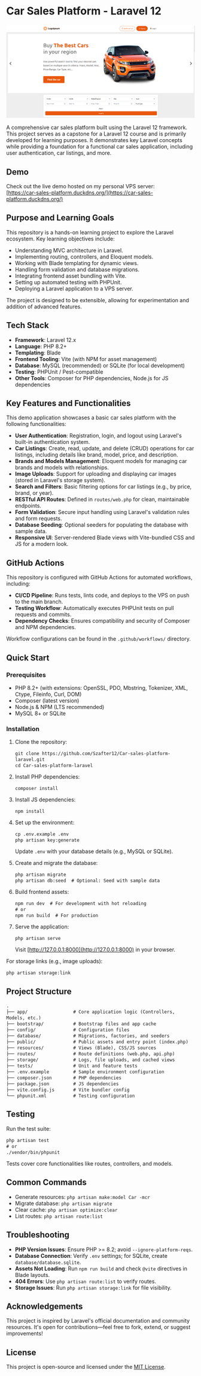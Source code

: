 # Car Sales Platform - Laravel 12

![Car Sales Platform Banner](screenshot1.png)

A comprehensive car sales platform built using the Laravel 12 framework. This project serves as a capstone for a Laravel 12 course and is primarily developed for learning purposes. It demonstrates key Laravel concepts while providing a foundation for a functional car sales application, including user authentication, car listings, and more.

## Demo

Check out the live demo hosted on my personal VPS server:  
[https://car-sales-platform.duckdns.org/](https://car-sales-platform.duckdns.org/)

## Purpose and Learning Goals

This repository is a hands-on learning project to explore the Laravel ecosystem. Key learning objectives include:
- Understanding MVC architecture in Laravel.
- Implementing routing, controllers, and Eloquent models.
- Working with Blade templating for dynamic views.
- Handling form validation and database migrations.
- Integrating frontend asset bundling with Vite.
- Setting up automated testing with PHPUnit.
- Deploying a Laravel application to a VPS server.

The project is designed to be extensible, allowing for experimentation and addition of advanced features.

## Tech Stack

- **Framework**: Laravel 12.x
- **Language**: PHP 8.2+
- **Templating**: Blade
- **Frontend Tooling**: Vite (with NPM for asset management)
- **Database**: MySQL (recommended) or SQLite (for local development)
- **Testing**: PHPUnit / Pest-compatible
- **Other Tools**: Composer for PHP dependencies, Node.js for JS dependencies

## Key Features and Functionalities

This demo application showcases a basic car sales platform with the following functionalities:
- **User Authentication**: Registration, login, and logout using Laravel's built-in authentication system.
- **Car Listings**: Create, read, update, and delete (CRUD) operations for car listings, including details like brand, model, price, and description.
- **Brands and Models Management**: Eloquent models for managing car brands and models with relationships.
- **Image Uploads**: Support for uploading and displaying car images (stored in Laravel's storage system).
- **Search and Filters**: Basic filtering options for car listings (e.g., by price, brand, or year).
- **RESTful API Routes**: Defined in `routes/web.php` for clean, maintainable endpoints.
- **Form Validation**: Secure input handling using Laravel's validation rules and form requests.
- **Database Seeding**: Optional seeders for populating the database with sample data.
- **Responsive UI**: Server-rendered Blade views with Vite-bundled CSS and JS for a modern look.

## GitHub Actions

This repository is configured with GitHub Actions for automated workflows, including:
- **CI/CD Pipeline**: Runs tests, lints code, and deploys to the VPS on push to the main branch.
- **Testing Workflow**: Automatically executes PHPUnit tests on pull requests and commits.
- **Dependency Checks**: Ensures compatibility and security of Composer and NPM dependencies.

Workflow configurations can be found in the `.github/workflows/` directory.

## Quick Start

### Prerequisites
- PHP 8.2+ (with extensions: OpenSSL, PDO, Mbstring, Tokenizer, XML, Ctype, Fileinfo, Curl, DOM)
- Composer (latest version)
- Node.js & NPM (LTS recommended)
- MySQL 8+ or SQLite

### Installation
1. Clone the repository:
   ```
   git clone https://github.com/Szafter12/Car-sales-platform-laravel.git
   cd Car-sales-platform-laravel
   ```

2. Install PHP dependencies:
   ```
   composer install
   ```

3. Install JS dependencies:
   ```
   npm install
   ```

4. Set up the environment:
   ```
   cp .env.example .env
   php artisan key:generate
   ```
   Update `.env` with your database details (e.g., MySQL or SQLite).

5. Create and migrate the database:
   ```
   php artisan migrate
   php artisan db:seed  # Optional: Seed with sample data
   ```

6. Build frontend assets:
   ```
   npm run dev  # For development with hot reloading
   # or
   npm run build  # For production
   ```

7. Serve the application:
   ```
   php artisan serve
   ```
   Visit [http://127.0.0.1:8000](http://127.0.0.1:8000) in your browser.

For storage links (e.g., image uploads):
```
php artisan storage:link
```

## Project Structure

```
.
├── app/                 # Core application logic (Controllers, Models, etc.)
├── bootstrap/           # Bootstrap files and app cache
├── config/              # Configuration files
├── database/            # Migrations, factories, and seeders
├── public/              # Public assets and entry point (index.php)
├── resources/           # Views (Blade), CSS/JS sources
├── routes/              # Route definitions (web.php, api.php)
├── storage/             # Logs, file uploads, and cached views
├── tests/               # Unit and feature tests
├── .env.example         # Sample environment configuration
├── composer.json        # PHP dependencies
├── package.json         # JS dependencies
├── vite.config.js       # Vite bundler config
└── phpunit.xml          # Testing configuration
```

## Testing

Run the test suite:
```
php artisan test
# or
./vendor/bin/phpunit
```

Tests cover core functionalities like routes, controllers, and models.

## Common Commands

- Generate resources: `php artisan make:model Car -mcr`
- Migrate database: `php artisan migrate`
- Clear cache: `php artisan optimize:clear`
- List routes: `php artisan route:list`

## Troubleshooting

- **PHP Version Issues**: Ensure PHP >= 8.2; avoid `--ignore-platform-reqs`.
- **Database Connection**: Verify `.env` settings; for SQLite, create `database/database.sqlite`.
- **Assets Not Loading**: Run `npm run build` and check `@vite` directives in Blade layouts.
- **404 Errors**: Use `php artisan route:list` to verify routes.
- **Storage Issues**: Run `php artisan storage:link` for file visibility.

## Acknowledgements

This project is inspired by Laravel's official documentation and community resources. It's open for contributions—feel free to fork, extend, or suggest improvements!

## License

This project is open-source and licensed under the [MIT License](LICENSE).
